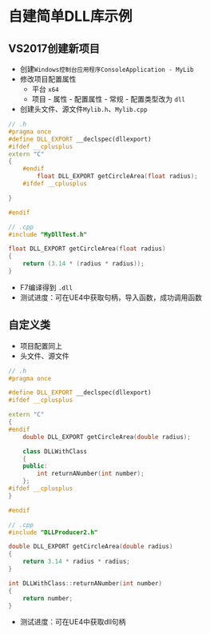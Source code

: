 # 自建简单DLL库示例
## VS2017创建新项目
* 创建`Windows控制台应用程序ConsoleApplication - MyLib`
* 修改项目配置属性
  * 平台 `x64`
  * 项目 - 属性 - 配置属性 - 常规 - 配置类型改为 `dll`
* 创建头文件、源文件`Mylib.h`、`Mylib.cpp`
```cpp
// .h
#pragma once
#define DLL_EXPORT __declspec(dllexport)
#ifdef __cplusplus
extern "C"
{
	#endif	
		float DLL_EXPORT getCircleArea(float radius);
	#ifdef __cplusplus

}

#endif
```

```cpp
// .cpp
#include "MyDllTest.h"

float DLL_EXPORT getCircleArea(float radius)
{
	return (3.14 * (radius * radius));
}
```

* F7编译得到 `.dll`
* 测试进度：可在UE4中获取句柄，导入函数，成功调用函数

## 自定义类
* 项目配置同上
* 头文件、源文件
```cpp
// .h
#pragma once

#define DLL_EXPORT __declspec(dllexport)
#ifdef __cplusplus

extern "C"
{
#endif 
	double DLL_EXPORT getCircleArea(double radius);

	class DLLWithClass
	{
	public:
		int returnANumber(int number);
	};
#ifdef __cplusplus
}

#endif
```

```cpp
// .cpp
#include "DLLProducer2.h"

double DLL_EXPORT getCircleArea(double radius)
{
	return 3.14 * radius * radius;
}

int DLLWithClass::returnANumber(int number)
{
	return number;
}
```
* 测试进度：可在UE4中获取dll句柄

